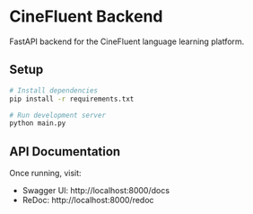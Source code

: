 # CineFluent Backend

FastAPI backend for the CineFluent language learning platform.

## Setup

```bash
# Install dependencies
pip install -r requirements.txt

# Run development server
python main.py
```

## API Documentation

Once running, visit:
- Swagger UI: http://localhost:8000/docs
- ReDoc: http://localhost:8000/redoc
